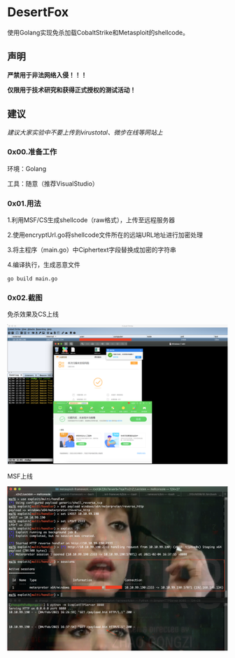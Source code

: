 # DesertFox

使用Golang实现免杀加载CobaltStrike和Metasploit的shellcode。

## 声明

**严禁用于非法网络入侵！！！**

**仅限用于技术研究和获得正式授权的测试活动！**

## 建议

*建议大家实验中不要上传到virustotal、微步在线等网站上*

### 0x00.准备工作

环境：Golang 

工具：随意（推荐VisualStudio）

### 0x01.用法

1.利用MSF/CS生成shellcode（raw格式），上传至远程服务器

2.使用encryptUrl.go将shellcode文件所在的远端URL地址进行加密处理

3.将主程序（main.go）中Ciphertext字段替换成加密的字符串

4.编译执行，生成恶意文件

```
go build main.go
```

### 0x02.截图

免杀效果及CS上线

![picture alt](https://raw.githubusercontent.com/An0ny-m0us/DesertFox/main/images/1.png)

MSF上线

![picture alt](https://raw.githubusercontent.com/An0ny-m0us/DesertFox/main/images/2.png)



